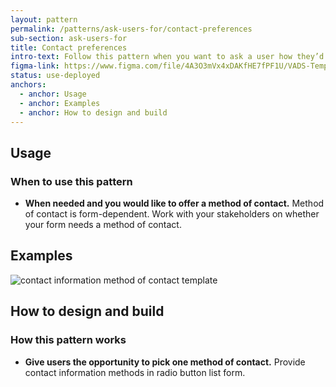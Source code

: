 ```yaml
---
layout: pattern
permalink: /patterns/ask-users-for/contact-preferences
sub-section: ask-users-for
title: Contact preferences
intro-text: Follow this pattern when you want to ask a user how they’d like to be contacted. 
figma-link: https://www.figma.com/file/4A3O3mVx4xDAKfHE7fPF1U/VADS-Templates%2C-Patterns%2C-and-Forms?type=design&node-id=2988%3A18553&mode=design&t=0y4ua4v9DIeIvkhX-1
status: use-deployed
anchors:
  - anchor: Usage
  - anchor: Examples
  - anchor: How to design and build
---
```


## Usage

### When to use this pattern

* **When needed and you would like to offer a method of contact.** Method of contact is form-dependent. Work with your stakeholders on whether your form needs a method of contact.

## Examples

![contact information method of contact template]({{site.baseurl}}/images/patterns/ask-users-for/contact-preferences/method-of-contact.png)

## How to design and build

### How this pattern works

* **Give users the opportunity to pick one method of contact.** Provide contact information methods in radio button list form.
